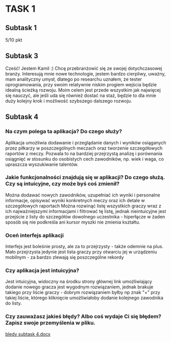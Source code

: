 # TASK 1
## Subtask 1 
5/10 pkt
## Subtask 3 
Cześć! Jestem Kamil :) Chcę przebranżowić się ze swojej dotychczasowej branży. Interesują mnie nowe technologie, jestem bardzo cierpliwy, uważny, mam analityczny umysł, dlatego po researchu uznałem, że tester oprogramowania, przy swoim relatywnie niskim progiem wejścia będzie idealną ścieżką rozwoju. Moim celem jest przede wszystkim jak najwięcej się nauczyć, ale jeśli uda się również dostać na staż, będzie to dla mnie duży kolejny krok i możliwość szybszego dalszego rozwoju. 

## Subtask 4
### **Na czym polega ta aplikacja? Do czego służy?**

Aplikacja umożliwia dodawanie i przeglądanie danych i wyników osiąganych przez piłkarzy w poszczególnych meczach oraz tworzenie szczegółowych raportów z meczy. Pozwala to na bardziej przejrzystą analizę i porównania osiągnięć w stosunku do osobistych cech zawodników, np. wiek i waga, co upraszcza wyszukiwanie talentów. 

### **Jakie funkcjonalności znajdują się w aplikacji? Do czego służą. Czy są intuicyjne, czy może byś coś zmienił?**

Można dodawać nowych zawodników, uzupełniać ich wyniki i personalne informacje, opisywać wyniki konkretnych meczy oraz ich detale w szczegółowych raportach Można rozwinąć listę wszystkich graczy wraz z ich najważniejszymi informacjami i filtrować tę listę, jednak nieintuicyjne jest przejście z listy do szczegółów dowolnego uczestnika - hiperłącze w żaden sposób się nie podkreśla ani kursor myszki nie zmienia kształtu.


### **Oceń interfejs aplikacji**

Interfejs jest boleśnie prosty, ale za to przejrzysty - także odemnie na plus. Mało przejrzysta jedynie jest lista graczy przy otwarciu jej w urządzeniu mobilnym - za bardzo zlewają się poszczególne rekordy

### **Czy aplikacja jest intuicyjna?**

Jest intuicyjna, widoczny na środku strony głównej link umożliwiający dodanie nowego gracza jest wygodnym rozwiązaniem, jednak brakuje takiego przy liście graczy - dobrym rozwiązaniem byłby np znak "+" przy takiej liście, którego kliknięcie umożliwiałoby dodanie kolejnego zawodnika do listy.


### **Czy zauważasz jakieś błędy? Albo coś wydaje Ci się błędem? Zapisz swoje przemyślenia w pliku.**

[bledy subtask 4.docx](https://github.com/kwysocky/challenge_portfolio_kamil/files/9894586/bledy.subtask.4.docx)




